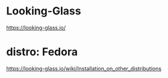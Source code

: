 # Looking-Glass
https://looking-glass.io/

# distro: Fedora
https://looking-glass.io/wiki/Installation_on_other_distributions
